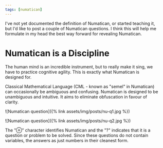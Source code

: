 ```yaml
---
tags: [numatican]
---
```


I've not yet documented the definition of Numatican, or started teaching it, but I'd like to post a couple of Numatican questions. I think this will help me formulate in my head the best way forward for revealing Numatican.

# Numatican is a Discipline

The human mind is an incredible instrument, but to really make it sing, we have to practice cognitive agility. This is exactly what Numatican is designed for.

Classical Mathematical Language (CML - known as "semel" in Numatican) can occasionally be ambiguous and confusing. Numatican is designed to be unambiguous and intuitive. It aims to eliminate obfuscation in favour of clarity.

![Numatican question]({% link assets/img/posts/nu-q1.jpg %})

![Numatican question]({% link assets/img/posts/nu-q2.jpg %})

The "⊕" character identifies Numatican and the "?" indicates that it is a question or problem to be solved. Since these questions do not contain variables, the answers as just numbers in their cleanest form.
